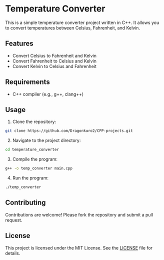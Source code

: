 # Temperature Converter

This is a simple temperature converter project written in C++. It allows you to convert temperatures between Celsius, Fahrenheit, and Kelvin.

## Features

- Convert Celsius to Fahrenheit and Kelvin
- Convert Fahrenheit to Celsius and Kelvin
- Convert Kelvin to Celsius and Fahrenheit

## Requirements

- C++ compiler (e.g., g++, clang++)

## Usage

1. Clone the repository:
  ```sh
  git clone https://github.com/Dragonkuro2/CPP-projects.git
  ```
2. Navigate to the project directory:
  ```sh
  cd temperature_converter
  ```
3. Compile the program:
  ```sh
  g++ -o temp_converter main.cpp
  ```
4. Run the program:
  ```sh
  ./temp_converter
  ```

## Contributing

Contributions are welcome! Please fork the repository and submit a pull request.

## License

This project is licensed under the MIT License. See the [LICENSE](LICENSE) file for details.